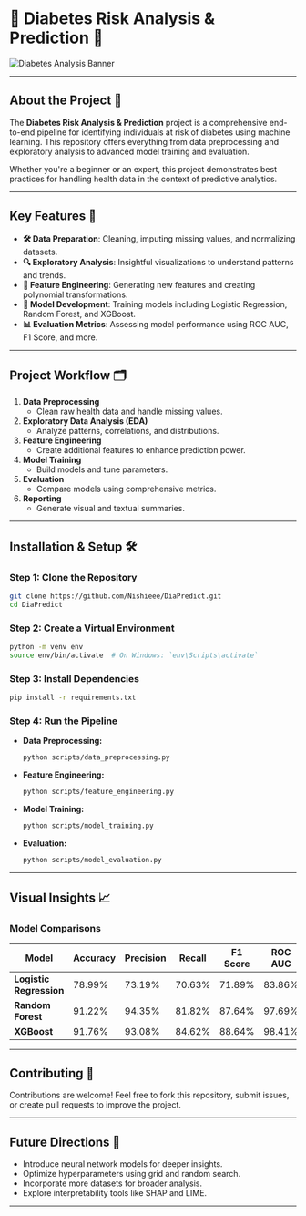 # 🔬 Diabetes Risk Analysis & Prediction 🚀

![Diabetes Analysis Banner](https://upload.wikimedia.org/wikipedia/commons/thumb/1/1d/Diabetes_awareness_ribbon.svg/800px-Diabetes_awareness_ribbon.svg.png)

---

## About the Project 🎯

The **Diabetes Risk Analysis & Prediction** project is a comprehensive end-to-end pipeline for identifying individuals at risk of diabetes using machine learning. This repository offers everything from data preprocessing and exploratory analysis to advanced model training and evaluation.

Whether you're a beginner or an expert, this project demonstrates best practices for handling health data in the context of predictive analytics.

---

## Key Features 🔑
- **🛠 Data Preparation**: Cleaning, imputing missing values, and normalizing datasets.
- **🔍 Exploratory Analysis**: Insightful visualizations to understand patterns and trends.
- **🧬 Feature Engineering**: Generating new features and creating polynomial transformations.
- **🤖 Model Development**: Training models including Logistic Regression, Random Forest, and XGBoost.
- **📊 Evaluation Metrics**: Assessing model performance using ROC AUC, F1 Score, and more.

---

## Project Workflow 🗂

1. **Data Preprocessing**
   - Clean raw health data and handle missing values.
2. **Exploratory Data Analysis (EDA)**
   - Analyze patterns, correlations, and distributions.
3. **Feature Engineering**
   - Create additional features to enhance prediction power.
4. **Model Training**
   - Build models and tune parameters.
5. **Evaluation**
   - Compare models using comprehensive metrics.
6. **Reporting**
   - Generate visual and textual summaries.

---

## Installation & Setup 🛠

### Step 1: Clone the Repository
```bash
git clone https://github.com/Nishieee/DiaPredict.git
cd DiaPredict
```

### Step 2: Create a Virtual Environment
```bash
python -m venv env
source env/bin/activate  # On Windows: `env\Scripts\activate`
```

### Step 3: Install Dependencies
```bash
pip install -r requirements.txt
```

### Step 4: Run the Pipeline
- **Data Preprocessing:**
  ```bash
  python scripts/data_preprocessing.py
  ```
- **Feature Engineering:**
  ```bash
  python scripts/feature_engineering.py
  ```
- **Model Training:**
  ```bash
  python scripts/model_training.py
  ```
- **Evaluation:**
  ```bash
  python scripts/model_evaluation.py
  ```

---

## Visual Insights 📈

### Model Comparisons

| Model               | Accuracy | Precision | Recall | F1 Score | ROC AUC |
|---------------------|----------|-----------|--------|----------|---------|
| **Logistic Regression** | 78.99%   | 73.19%    | 70.63% | 71.89%   | 83.86%  |
| **Random Forest**       | 91.22%   | 94.35%    | 81.82% | 87.64%   | 97.69%  |
| **XGBoost**             | 91.76%   | 93.08%    | 84.62% | 88.64%   | 98.41%  |

---

## Contributing 🌟

Contributions are welcome! Feel free to fork this repository, submit issues, or create pull requests to improve the project.

---

## Future Directions 🌱
- Introduce neural network models for deeper insights.
- Optimize hyperparameters using grid and random search.
- Incorporate more datasets for broader analysis.
- Explore interpretability tools like SHAP and LIME.

---
